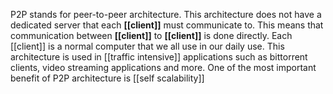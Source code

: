 P2P stands for peer-to-peer architecture. This architecture does not have a dedicated server that each **[[client]]** must communicate to. This means that communication between **[[client]]** to **[[client]]** is done directly. Each [[client]] is a normal computer that we all use in our daily use. This architecture is used in [[traffic intensive]] applications such as bittorrent clients, video streaming applications and more. 
One of the most important benefit of P2P architecture is [[self scalability]]